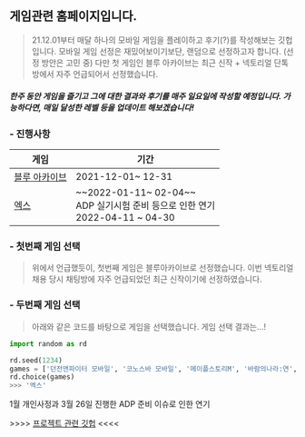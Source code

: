 ## 게임관련 홈페이지입니다.

> 21.12.01부터 매달 하나의 모바일 게임을 플레이하고 후기(?)를 작성해보는 깃헙입니다. 모바일 게임 선정은 재밌어보이기보단, 랜덤으로 선정하고자 합니다. (선정 방안은 고민 중) 다만 첫 게임인 블루 아카이브는 최근 신작 + 넥토리얼 단톡방에서 자주 언급되어서 선정했습니다.

##### 한주 동안 게임을 즐기고 그에 대한 결과와 후기를 매주 일요일에 작성할 예정입니다. 가능하다면, 매일 달성한 레벨 등을 업데이트 해보겠습니다!



### - 진행사항

| 게임                                                      | 기간                                                         |
| --------------------------------------------------------- | ------------------------------------------------------------ |
| [블루 아카이브](https://github.com/Yoon-game/BlueArchive) | 2021-12-01~ 12-31                                            |
| [엑스](https://github.com/Yoon-game/Axe)                  | ~~2022-01-11~ 02-04~~<br>ADP 실기시험 준비 등으로 인한 연기<br>2022-04-11 ~ 04-30 |



### - 첫번째 게임 선택

> 위에서 언급했듯이, 첫번째 게임은 블루아카이브로 선정했습니다. 이번 넥토리얼 채용 당시 채팅방에 자주 언급되었던 최근 신작이기에 선정하였습니다.



### - 두번째 게임 선택

> 아래와 같은 코드를 바탕으로 게임을 선택했습니다. 게임 선택 결과는...!

```python
import random as rd

rd.seed(1234)
games = ['던전앤파이터 모바일', '코노스바 모바일', '메이플스토리M', '바람의나라:연', '카트라이더 러쉬플러스', 'FIFA Mobile', 'V4', '카운터사이드', '고질라 디펜스 포스', '트라하', '크레이지아케이드 BnB M', '런웨이 스토리', '엑스', '다크어벤저3']
rd.choice(games)
>>> '엑스'
```

1월 개인사정과 3월 26일 진행한 ADP 준비 이슈로 인한 연기





\>>>>   [프로젝트 관련 깃헙](https://github.com/Yoon-Sangwon)   <<<<

